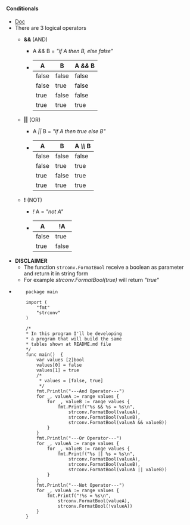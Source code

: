 #### Conditionals
- [Doc](https://golang.org/ref/spec#Logical_operators)
- There are 3 logical operators
    - __&&__ (AND)
        - A _&&_ B = _"if A then B, else false"_
        - |    A|    B|A _&&_ B|
          |-----|-----|--------|
          |false|false|   false|
          |false|true |   false|
          |true |false|   false|
          |true |true |    true|
      
    - __||__ (OR)
        - A _||_ B = _"if A then true else B"_
        - |    A|    B|A _\\\\_ B|
          |-----|-----|--------|
          |false|false|   false|
          |false|true |    true|
          |true |false|    true|
          |true |true |    true|
    - __!__ (NOT)
        - _!_ A = _"not A"_
        - |A    |   !A|
          |-----|-----|
          |false| true|
          |true |false|
- __DISCLAIMER__
    - The function ``strconv.FormatBool`` receive a boolean as parameter and return it in string form
    - For example _strconv.FormatBool(true)_ will return _"true"_
-   ```
        package main
        
        import (
            "fmt"
            "strconv"
        )
        
        /*
        * In this program I'll be developing
        * a program that will build the same
        * tables shown at README.md file
        */
        func main()  {
            var values [2]bool
            values[0] = false
            values[1] = true
            /*
             * values = [false, true]
             */
            fmt.Println("---And Operator---")
            for _, valueA := range values {
                for _, valueB := range values {
                    fmt.Printf("%s && %s = %s\n",
                        strconv.FormatBool(valueA),
                        strconv.FormatBool(valueB),
                        strconv.FormatBool(valueA && valueB))
                }
            }
            fmt.Println("---Or Operator---")
            for _, valueA := range values {
                for _, valueB := range values {
                    fmt.Printf("%s || %s = %s\n",
                        strconv.FormatBool(valueA),
                        strconv.FormatBool(valueB),
                        strconv.FormatBool(valueA || valueB))
                }
            }
            fmt.Println("---Not Operator---")
            for _, valueA := range values {
                fmt.Printf("!%s = %s\n",
                    strconv.FormatBool(valueA),
                    strconv.FormatBool(!valueA))
            }
        }
    ```